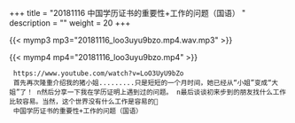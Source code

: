 +++
title = "20181116  中国学历证书的重要性+工作的问题（国语） "
description = ""
weight = 20
+++

{{< mymp3 mp3="20181116_loo3uyu9bzo.mp4.wav.mp3" >}}

{{< mymp4 mp4="20181116_loo3uyu9bzo.mp4" >}}

     https://www.youtube.com/watch?v=LoO3UyU9bZo 
     首先再次隆重介绍我的猪小姐.........只是短短的一个月时间，她已经从“小姐”变成“大姐”了！ n然后分享一下我在学历证明上遇到过的问题。 n最后谈谈初来步到的朋友找什么工作比较容易。当然，这个世界没有什么工作是容易的🤪 
     中国学历证书的重要性+工作的问题（国语） 
